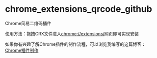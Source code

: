 # chrome_extensions_qrcode_github
Chrome简易二维码插件

使用方法：拖拽CRX文件进入<chrome://extensions/>网页即可实现安装

如果你有兴趣了解Chrome插件的制作流程，可以浏览我编写的这篇博客：[Chrome插件制作](http://fqxyi.com/%E5%9F%BA%E6%9C%AC%E5%B7%A5%E5%85%B7/Plugins/Chrome%E6%8F%92%E4%BB%B6%E5%88%B6%E4%BD%9C.html)